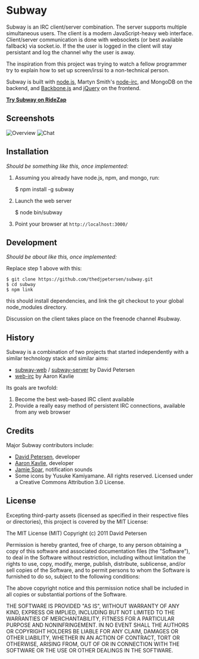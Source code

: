 Subway
======

Subway is an IRC client/server combination.
The server supports multiple simultaneous users. The client is a modern
JavaScript-heavy web interface. Client/server communication is done with
websockets (or best available fallback) via socket.io. If the the user is
logged in the client will stay persistant and log the channel why the user is
away.

The inspiration from this project was trying to watch a fellow programmer try
to explain how to set up screen/irssi to a non-technical person.

Subway is built with [node.js](http://nodejs.org/),
Martyn Smith's [node-irc](https://github.com/martynsmith/node-irc), and MongoDB on the backend,
and [Backbone.js](http://documentcloud.github.com/backbone/) and
[jQuery](http://jquery.com/) on the frontend.

**[Try Subway on RideZap](http://ridezap.com:3000)**

Screenshots
------------
![Overview](http://people.oregonstate.edu/~petersed/overview.png)
![Chat](http://people.oregonstate.edu/~petersed/chat.png)

Installation
------------

*Should be something like this, once implemented:*

1. Assuming you already have node.js, npm, and mongo, run:

    $ npm install -g subway

2. Launch the web server

    $ node bin/subway

3. Point your browser at `http://localhost:3000/`


Development
-----------

*Should be about like this, once implemented:*

Replace step 1 above with this:

    $ git clone https://github.com/thedjpetersen/subway.git
    $ cd subway
    $ npm link

this should install dependencies, and link the git checkout to your global
node_modules directory.

Discussion on the client takes place on the freenode channel #subway.



History
-------

Subway is a combination of two projects that started independently
with a similar technology stack and similar aims:

- [subway-web](https://github.com/thedjpetersen/subway-web) /
  [subway-server](https://github.com/thedjpetersen/subway-server)
  by David Petersen
- [web-irc](https://github.com/akavlie/web-irc) by Aaron Kavlie

Its goals are twofold:
1) Become the best web-based IRC client available
2) Provide a really easy method of persistent IRC connections, available
   from any web browser


Credits
-------

Major Subway contributors include:

- [David Petersen](https://github.com/thedjpetersen), developer
- [Aaron Kavlie](https://github.com/akavlie), developer
- [Jamie Soar](http://www.jamiesoarmusic.co.uk/), notification sounds
- Some icons by Yusuke Kamiyamane. All rights reserved. Licensed under a Creative Commons Attribution 3.0 License.


License
-------

Excepting third-party assets (licensed as specified in their respective files
or directories), this project is covered by the MIT License:


The MIT License (MIT)
Copyright (c) 2011 David Petersen

Permission is hereby granted, free of charge, to any person obtaining a copy of
this software and associated documentation files (the "Software"), to deal in
the Software without restriction, including without limitation the rights to
use, copy, modify, merge, publish, distribute, sublicense, and/or sell copies
of the Software, and to permit persons to whom the Software is furnished to do
so, subject to the following conditions:

The above copyright notice and this permission notice shall be included in all
copies or substantial portions of the Software.

THE SOFTWARE IS PROVIDED "AS IS", WITHOUT WARRANTY OF ANY KIND, EXPRESS OR
IMPLIED, INCLUDING BUT NOT LIMITED TO THE WARRANTIES OF MERCHANTABILITY,
FITNESS FOR A PARTICULAR PURPOSE AND NONINFRINGEMENT. IN NO EVENT SHALL THE
AUTHORS OR COPYRIGHT HOLDERS BE LIABLE FOR ANY CLAIM, DAMAGES OR OTHER
LIABILITY, WHETHER IN AN ACTION OF CONTRACT, TORT OR OTHERWISE, ARISING FROM,
OUT OF OR IN CONNECTION WITH THE SOFTWARE OR THE USE OR OTHER DEALINGS IN THE
SOFTWARE.
